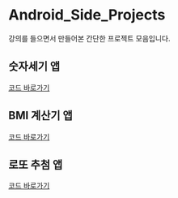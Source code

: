 # Android_Side_Projects
강의를 들으면서 만들어본 간단한 프로젝트 모음입니다.

## 숫자세기 앱
[코드 바로가기](https://github.com/ois0886/Android_Side_Projects/tree/main/CounterNumberApp)<br>

## BMI 계산기 앱
[코드 바로가기](https://github.com/ois0886/Android_Side_Projects/tree/main/BMI_Calculating)<br>

## 로또 추첨 앱
[코드 바로가기](https://github.com/ois0886/Android_Side_Projects/tree/main/Lotto_Machine)<br>
